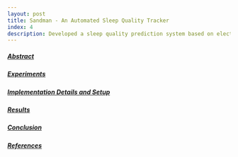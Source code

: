 ```yaml
---
layout: post
title: Sandman - An Automated Sleep Quality Tracker
index: 4
description: Developed a sleep quality prediction system based on electrocardiography (ECG) signals using a Decision Tree based Support Vector Machine (DTB-SVM).
---
```


<h5><u>Abstract</u></h5>

<h5><u>Experiments</u></h5>

<h5><u>Implementation Details and Setup</u></h5>

<h5><u>Results</u></h5>

<h5><u>Conclusion</u></h5>

<h5><u>References</u></h5>
